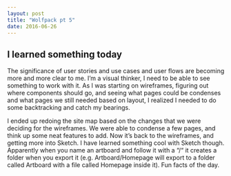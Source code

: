 ```yaml
---
layout: post
title: "Wolfpack pt 5"
date: 2016-06-26
---
```


<h2> I learned something today </h2>

The significance of user stories and use cases and user flows are becoming more and more clear to me. I’m a visual thinker, I need to be able to see something to work with it. As I was starting on wireframes, figuring out where components should go, and seeing what pages could be condenses and what pages we still needed based on layout, I realized I needed to do some backtracking and catch my bearings. 

I ended up redoing the site map based on the changes that we were deciding for the wireframes. We were able to condense a few pages, and think up some neat features to add. Now it’s back to the wireframes, and getting more into Sketch. I have learned something cool with Sketch though. Apparently when you name an artboard and follow it with a “/“ it creates a folder when you export it (e.g. Artboard/Homepage will export to a folder called Artboard with a file called Homepage inside it). Fun facts of the day.